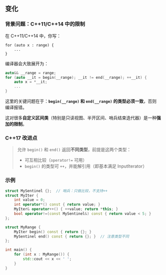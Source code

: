 ## 变化

### 背景问题：C++11/C++14 中的限制

在 C++11/C++14 中，你写：

```
for (auto x : range) {
    ...
}
```

编译器会大致展开为：

```c++
auto&& __range = range;
for (auto __it = begin(__range); __it != end(__range); ++__it) {
    auto x = *__it;
    ...
}
```

这里的关键问题在于：**`begin(__range)` 和 `end(__range)` 的类型必须一致**，否则编译报错。

这对很多**自定义区间类**（特别是只读视图、半开区间、哨兵结束迭代器）是一种**强加的限制**。

### C++17 改进点

> 允许 `begin()` 和 `end()` 返回**不同类型**，前提是这两个类型：
>
> - 可互相比较（`operator!=` 可用）
> - `begin()` 的类型可 `++`，并能解引用（即基本满足 InputIterator）

### 示例

```c++
struct MySentinel {};  // 哨兵：只做比较，不支持++
struct MyIter {
    int value = 0;
    int operator*() const { return value; }
    MyIter& operator++() { ++value; return *this; }
    bool operator!=(const MySentinel&) const { return value < 5; }
};

struct MyRange {
    MyIter begin() const { return {}; }
    MySentinel end() const { return {}; }  // 注意类型不同
};

int main() {
    for (int x : MyRange()) {
        std::cout << x << ' ';
    }
}
```
